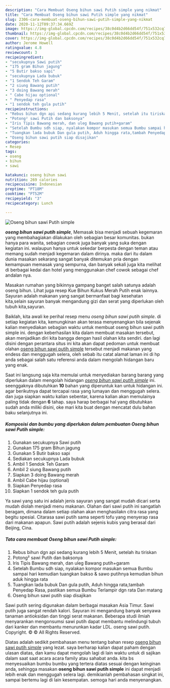 ```yaml
---
description: "Cara Membuat Oseng bihun sawi Putih simple yang nikmat"
title: "Cara Membuat Oseng bihun sawi Putih simple yang nikmat"
slug: 2306-cara-membuat-oseng-bihun-sawi-putih-simple-yang-nikmat
date: 2020-11-12T09:37:34.669Z
image: https://img-global.cpcdn.com/recipes/38c0d4b2d66dd54f/751x532cq70/oseng-bihun-sawi-putih-simple-foto-resep-utama.jpg
thumbnail: https://img-global.cpcdn.com/recipes/38c0d4b2d66dd54f/751x532cq70/oseng-bihun-sawi-putih-simple-foto-resep-utama.jpg
cover: https://img-global.cpcdn.com/recipes/38c0d4b2d66dd54f/751x532cq70/oseng-bihun-sawi-putih-simple-foto-resep-utama.jpg
author: Jerome Howell
ratingvalue: 4.8
reviewcount: 3
recipeingredient:
- "secukupnya Sawi putih"
- "175 gram Bihun jagung"
- "5 Butir bakso sapi"
- "secukupnya Lada bubuk"
- "1 Sendok Teh Garam"
- "2 siung Bawang putih"
- "3 doing Bawang merah"
- " Cabe hijau optional"
- " Penyedap rasa"
- "1 sendok teh gula putih"
recipeinstructions:
- "Rebus bihun dgn api sedang kurang lebih 5 Menit, setelah itu tiriskan"
- "Potong² sawi Putih dan baksonya"
- "Iris Tipis Bawang merah, dan uleg Bawang putih+garam"
- "Setelah Bumbu sdh siap, nyalakan kompor masukan semua Bumbu sampai hari kemudian tuangkan bakso &amp; sawo putihnya kemudian bihun aduk hingga rata"
- "Tuangkan lada bubuk Dan gula putih, Aduh hingga rata,tambah Penyedap Rasa, pastikan semua Bumbu Terlampir dgn rata Dan matang"
- "Oseng bihun sawi putih siap disajikan"
categories:
- Resep
tags:
- oseng
- bihun
- sawi

katakunci: oseng bihun sawi 
nutrition: 269 calories
recipecuisine: Indonesian
preptime: "PT18M"
cooktime: "PT52M"
recipeyield: "3"
recipecategory: Lunch

---
```



![Oseng bihun sawi Putih simple](https://img-global.cpcdn.com/recipes/38c0d4b2d66dd54f/751x532cq70/oseng-bihun-sawi-putih-simple-foto-resep-utama.jpg)

<b><i>oseng bihun sawi putih simple</i></b>, Memasak bisa menjadi sebuah kegemaran yang membahagiakan dilakukan oleh sebagian besar komunitas. bukan hanya para wanita, sebagian cowok juga banyak yang suka dengan kegiatan ini. walaupun hanya untuk sekedar berpesta dengan teman atau memang sudah menjadi kegemaran dalam dirinya. maka dari itu dalam dunia masakan sekarang sangat banyak ditemukan pria dengan kemampuan memasak yang sempurna, dan banyak sekali juga kita melihat di berbagai kedai dan hotel yang menggunakan chef cowok sebagai chef andalan nya.

Masakan rumahan yang bikinnya gampang banget salah satunya adalah oseng bihun. Lihat juga resep Kue Bihun Kukus Merah Putih enak lainnya. Sayuran adalah makanan yang sangat bermanfaat bagi kesehatan kita,selain sayuran banyak mengandung gizi dan serat yang diperlukan oleh tubuh kita,sayuran.

Baiklah, kita awali ke perihal resep menu <i>oseng bihun sawi putih simple</i>. di setiap kegiatan kita, kemungkinan akan terasa menyenangkan bila sejenak kalian menyediakan sebagian waktu untuk membuat oseng bihun sawi putih simple ini. dengan keberhasilan kita dalam membuat masakan tersebut, akan menjadikan diri kita bangga dengan hasil olahan kita sendiri. dan lagi disini dengan perantara situs ini kita akan dapat pedoman untuk membuat olahan <u>oseng bihun sawi putih simple</u> tersebut menjadi makanan yang endess dan menggugah selera, oleh sebab itu catat alamat laman ini di hp anda sebagai salah satu referensi anda dalam mengolah hidangan baru yang enak.


Saat ini langsung saja kita memulai untuk menyediakan barang barang yang diperlukan dalam mengolah hidangan <u><i>oseng bihun sawi putih simple</i></u> ini. seenggaknya dibutuhkan <b>10</b> bahan yang diperuntuk kan untuk hidangan ini. agar berikutnya dapat tercapai rasa yang lumayan dan menggugah selera. dan juga siapkan waktu kalian sebentar, karena kalian akan memulainya paling tidak dengan <b>6</b> tahap. saya harap berbagai hal yang dibutuhkan sudah anda miliki disini, oke mari kita buat dengan mencatat dulu bahan baku selanjutnya ini.

<!--inarticleads1-->

##### Komposisi dan bumbu yang diperlukan dalam pembuatan Oseng bihun sawi Putih simple:

1. Gunakan secukupnya Sawi putih
1. Gunakan 175 gram Bihun jagung
1. Gunakan 5 Butir bakso sapi
1. Sediakan secukupnya Lada bubuk
1. Ambil 1 Sendok Teh Garam
1. Ambil 2 siung Bawang putih
1. Siapkan 3 doing Bawang merah
1. Ambil  Cabe hijau (optional)
1. Siapkan  Penyedap rasa
1. Siapkan 1 sendok teh gula putih


Ya sawi yang satu ini adalah jenis sayuran yang sangat mudah dicari serta mudah diolah menjadi menu makanan. Olahan dari sawi putih ini sangatlah beragam, dimana dalam setiap olahan akan menghasilakn citra rasa yang begitu spesial. Citarasa sawi putih sama seperti tofu yang menyerap rasa dari makanan apapun. Sawi putih adalah sejenis kubis yang berasal dari Beijing, Cina. 

<!--inarticleads2-->

##### Tata cara membuat Oseng bihun sawi Putih simple:

1. Rebus bihun dgn api sedang kurang lebih 5 Menit, setelah itu tiriskan
1. Potong² sawi Putih dan baksonya
1. Iris Tipis Bawang merah, dan uleg Bawang putih+garam
1. Setelah Bumbu sdh siap, nyalakan kompor masukan semua Bumbu sampai hari kemudian tuangkan bakso &amp; sawo putihnya kemudian bihun aduk hingga rata
1. Tuangkan lada bubuk Dan gula putih, Aduh hingga rata,tambah Penyedap Rasa, pastikan semua Bumbu Terlampir dgn rata Dan matang
1. Oseng bihun sawi putih siap disajikan


Sawi putih sering digunakan dalam berbagai masakan Asia Timur. Sawi putih juga sangat rendah kalori. Sayuran ini mengandung banyak senyawa tanaman antioksidan dan tinggi serat makanan. Beberapa studi ilmiah menyarankan mengonsumsi sawi putih dapat membantu melindungi tubuh dari kanker dan membantu menurunkan kadar LDL. oseng sawi putih. Copyright. © © All Rights Reserved. 

Diatas adalah sedikit pembahasan menu tentang bahan resep <u>oseng bihun sawi putih simple</u> yang lezat. saya berharap kalian dapat paham dengan ulasan diatas, dan kamu dapat mengolah lagi di lain waktu untuk di sajikan dalam saat saat acara acara family atau sahabat anda. kita bs menyesuaikan bumbu bumbu yang tertera diatas sesuai dengan keinginan anda, sehingga masakan <b>oseng bihun sawi putih simple</b> ini dapat menjadi lebih enak dan menggugah selera lagi. demikianlah pembahasan singkat ini, sampai bertemu lagi di lain kesempatan. semoga hari anda menyenangkan.
